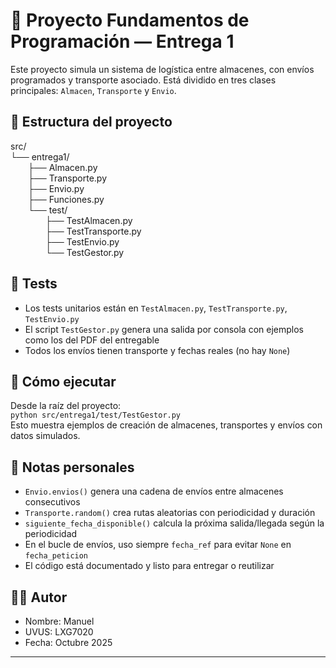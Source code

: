 # 🚚 Proyecto Fundamentos de Programación — Entrega 1  
Este proyecto simula un sistema de logística entre almacenes, con envíos programados y transporte asociado. Está dividido en tres clases principales: `Almacen`, `Transporte` y `Envio`.

## 🧱 Estructura del proyecto  
src/  
└── entrega1/  
  ├── Almacen.py  
  ├── Transporte.py  
  ├── Envio.py  
  ├── Funciones.py  
  └── test/  
    ├── TestAlmacen.py  
    ├── TestTransporte.py  
    ├── TestEnvio.py  
    └── TestGestor.py  

## 🧪 Tests  
- Los tests unitarios están en `TestAlmacen.py`, `TestTransporte.py`, `TestEnvio.py`  
- El script `TestGestor.py` genera una salida por consola con ejemplos como los del PDF del entregable  
- Todos los envíos tienen transporte y fechas reales (no hay `None`)  

## 🚀 Cómo ejecutar  
Desde la raíz del proyecto:  
`python src/entrega1/test/TestGestor.py`  
Esto muestra ejemplos de creación de almacenes, transportes y envíos con datos simulados.

## 🧾 Notas personales  
- `Envio.envios()` genera una cadena de envíos entre almacenes consecutivos  
- `Transporte.random()` crea rutas aleatorias con periodicidad y duración  
- `siguiente_fecha_disponible()` calcula la próxima salida/llegada según la periodicidad  
- En el bucle de envíos, uso siempre `fecha_ref` para evitar `None` en `fecha_peticion`  
- El código está documentado y listo para entregar o reutilizar  

## 👨‍💻 Autor  
- Nombre: Manuel  
- UVUS: LXG7020  
- Fecha: Octubre 2025

---



